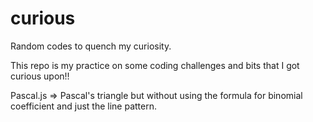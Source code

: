 # curious
Random codes to quench my curiosity.

This repo is my practice on some coding challenges and bits that I got curious upon!!

Pascal.js => Pascal's triangle but without using the formula for binomial coefficient and just the line pattern.
